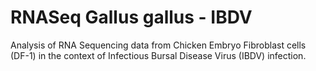 # RNASeq Gallus gallus - IBDV

Analysis of RNA Sequencing data from Chicken Embryo Fibroblast cells (DF-1) in the context of Infectious Bursal Disease Virus (IBDV) infection. 
